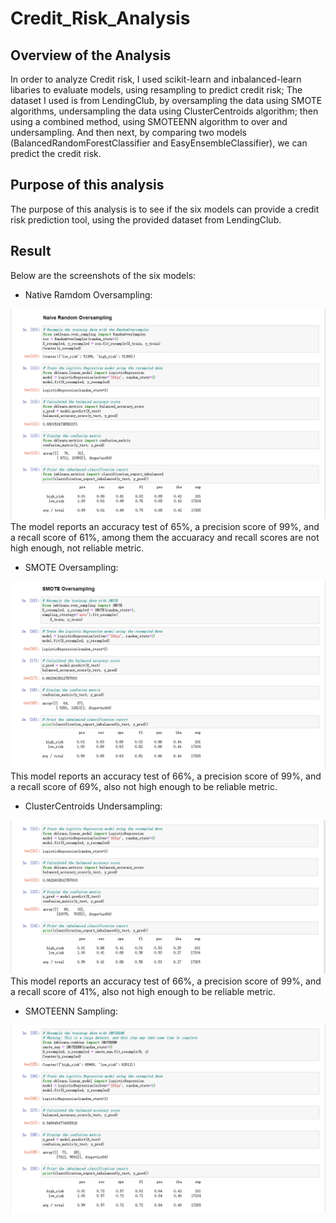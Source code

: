 # Credit_Risk_Analysis
## Overview of the Analysis
In order to analyze Credit risk, I used scikit-learn and inbalanced-learn libaries to evaluate models, using resampling to predict credit risk; 
The dataset I used is from LendingClub, by oversampling the data using SMOTE algorithms, undersampling the data using ClusterCentroids algorithm; then using a combined method, using SMOTEENN algorithm to over and undersampling. And then next, by comparing two models (BalancedRandomForestClassifier and EasyEnsembleClassifier), we can predict the credit risk. 

## Purpose of this analysis
The purpose of this analysis is to see if the six models can provide a credit risk prediction tool, using the provided dataset from LendingClub. 

## Result
Below are the screenshots of the six models: 
- Native Ramdom Oversampling: 
<img src="screenshots/oversampling.png">
The model reports an accuracy test of 65%, a precision score of 99%, and a recall score of 61%, among them the accuaracy and recall scores are not high enough, not reliable metric. 

- SMOTE Oversampling: 
<img src="screenshots/SMOTE_oversampling.png">
This model reports an accuracy test of 66%, a precision score of 99%, and a recall score of 69%, also not high enough to be reliable metric. 

- ClusterCentroids Undersampling: 
<img src="screenshots/undersampling.png">
This model reports an accuracy test of 66%, a precision score of 99%, and a recall score of 41%, also not high enough to be reliable metric. 

- SMOTEENN Sampling: 
<img src="screenshots/SMOTEENN.png">
